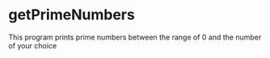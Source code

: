 # getPrimeNumbers
This program prints prime numbers between the range of 0 and the number of your choice

